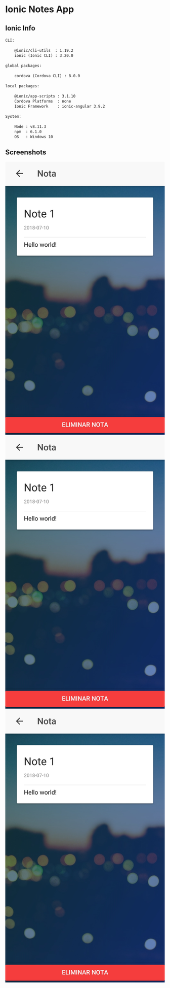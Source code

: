 # Ionic Notes App  

## Ionic Info

```
CLI:

    @ionic/cli-utils  : 1.19.2
    ionic (Ionic CLI) : 3.20.0

global packages:

    cordova (Cordova CLI) : 8.0.0

local packages:

    @ionic/app-scripts : 3.1.10
    Cordova Platforms  : none
    Ionic Framework    : ionic-angular 3.9.2

System:

    Node : v8.11.3
    npm  : 6.1.0
    OS   : Windows 10
```

## Screenshots

<p align="center"> 
<img src="src/assets/demo_1.jpg">
<img src="src/assets/demo_1.jpg">
<img src="src/assets/demo_1.jpg">
</p>
